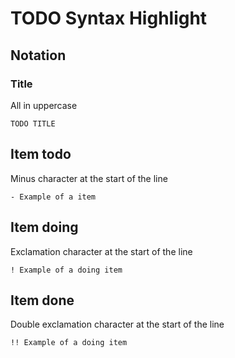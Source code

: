 # TODO Syntax Highlight

## Notation

### Title
All in uppercase

    TODO TITLE

## Item todo
Minus character at the start of the line

    - Example of a item

## Item doing
Exclamation character at the start of the line

    ! Example of a doing item

## Item done
Double exclamation character at the start of the line

    !! Example of a doing item
